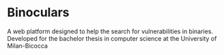 # Binoculars
A web platform designed to help the search for vulnerabilities in binaries. Developed for the bachelor thesis in computer science at the University of Milan-Bicocca